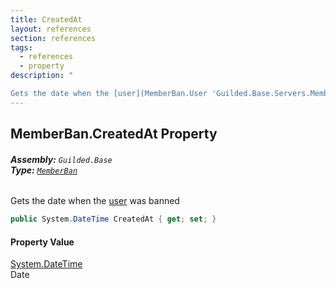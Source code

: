 ```yaml
---
title: CreatedAt
layout: references
section: references
tags:
  - references
  - property
description: "

Gets the date when the [user](MemberBan.User 'Guilded.Base.Servers.MemberBan.User') was banned"
---
```


## MemberBan.CreatedAt Property
###### **Assembly:** `Guilded.Base`<br/>**Type:** [`MemberBan`](MemberBan 'Guilded.Base.Servers.MemberBan')

Gets the date when the [user](MemberBan.User 'Guilded.Base.Servers.MemberBan.User') was banned

```csharp
public System.DateTime CreatedAt { get; set; }
```

#### Property Value
[System.DateTime](https://docs.microsoft.com/en-us/dotnet/api/System.DateTime 'System.DateTime')  
Date